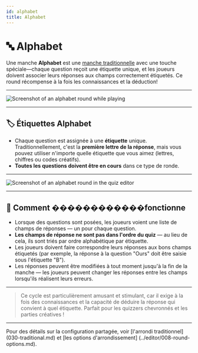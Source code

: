 ```yaml
---
id: alphabet
title: Alphabet
---
```


# 🔤 Alphabet

Une manche **Alphabet** est une [manche traditionnelle](030-traditional.md) avec une touche spéciale—chaque question reçoit une étiquette unique,
et les joueurs doivent associer leurs réponses aux champs correctement étiquetés. Ce round récompense à la fois les connaissances et la déduction!

---

![Screenshot of an alphabet round while playing](/images/round-modes/alphabet-answer-screen.png)

---

## 🏷️ Étiquettes Alphabet

- Chaque question est assignée à une **étiquette** unique. Traditionnellement, c'est la **première lettre de la réponse**, mais vous pouvez utiliser n'importe quelle étiquette que vous aimez (lettres, chiffres ou codes créatifs).
- **Toutes les questions doivent être en cours** dans ce type de ronde.

---

![Screenshot of an alphabet round in the quiz editor](/images/round-modes/alphabet-round.png)

---

## 📝 Comment ������������fonctionne

- Lorsque des questions sont posées, les joueurs voient une liste de champs de réponses — un pour chaque question.
- **Les champs de réponse ne sont pas dans l'ordre du quiz** — au lieu de cela, ils sont triés par ordre alphabétique par étiquette.
- Les joueurs doivent faire correspondre leurs réponses aux bons champs étiquetés (par exemple, la réponse à la question "Ours" doit être saisie sous l'étiquette "B").
- Les réponses peuvent être modifiées à tout moment jusqu'à la fin de la manche — les joueurs peuvent changer les réponses entre les champs lorsqu'ils réalisent leurs erreurs.

---

> Ce cycle est particulièrement amusant et stimulant, car il exige à la fois des connaissances et la capacité de déduire la réponse qui convient à quel étiquette. Parfait pour les quizzers chevronnés et les parties créatives !

---

Pour des détails sur la configuration partagée, voir [l'arrondi traditionnel] (030-traditional.md) et [les options d'arrondissement] (../editor/008-round-options.md).
